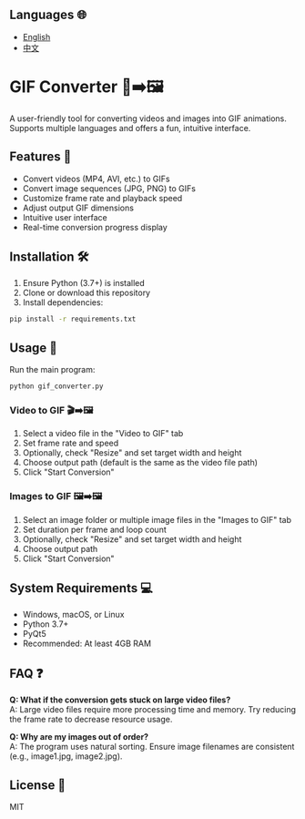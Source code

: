 ## Languages 🌐

- [English](en/README.md)
- [中文](zh/README.md)

# GIF Converter 🎥➡️🖼️

A user-friendly tool for converting videos and images into GIF animations. Supports multiple languages and offers a fun, intuitive interface.

## Features 🌟

- Convert videos (MP4, AVI, etc.) to GIFs
- Convert image sequences (JPG, PNG) to GIFs
- Customize frame rate and playback speed
- Adjust output GIF dimensions
- Intuitive user interface
- Real-time conversion progress display

## Installation 🛠️

1. Ensure Python (3.7+) is installed
2. Clone or download this repository
3. Install dependencies:

```bash
pip install -r requirements.txt
```

## Usage 🚀

Run the main program:

```bash
python gif_converter.py
```

### Video to GIF 🎬➡️🖼️

1. Select a video file in the "Video to GIF" tab
2. Set frame rate and speed
3. Optionally, check "Resize" and set target width and height
4. Choose output path (default is the same as the video file path)
5. Click "Start Conversion"

### Images to GIF 🖼️➡️🖼️

1. Select an image folder or multiple image files in the "Images to GIF" tab
2. Set duration per frame and loop count
3. Optionally, check "Resize" and set target width and height
4. Choose output path
5. Click "Start Conversion"

## System Requirements 💻

- Windows, macOS, or Linux
- Python 3.7+
- PyQt5
- Recommended: At least 4GB RAM

## FAQ ❓

**Q: What if the conversion gets stuck on large video files?**  
A: Large video files require more processing time and memory. Try reducing the frame rate to decrease resource usage.

**Q: Why are my images out of order?**  
A: The program uses natural sorting. Ensure image filenames are consistent (e.g., image1.jpg, image2.jpg).

## License 📄

MIT


